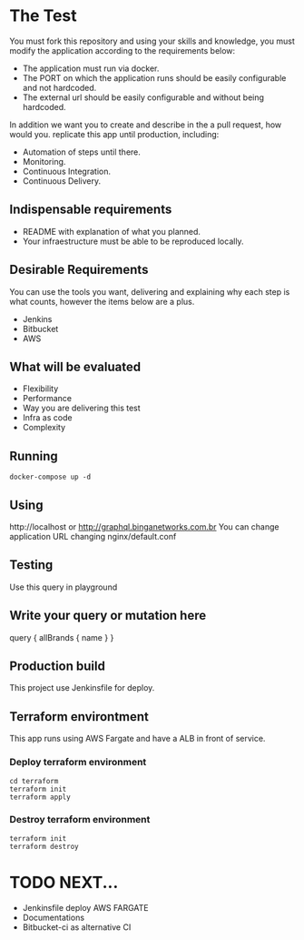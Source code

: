 # The Test

You must fork this repository and using your skills and knowledge, you must modify the application according to the requirements below:

- The application must run via docker.
- The PORT on which the application runs should be easily configurable and not hardcoded.
- The external url should be easily configurable and without being hardcoded.

In addition we want you to create and describe in the a pull request, how would you. replicate this app until production, including:

- Automation of steps until there.
- Monitoring.
- Continuous Integration.
- Continuous Delivery.

## Indispensable requirements

- README with explanation of what you planned.
- Your infraestructure must be able to be reproduced locally.

## Desirable Requirements

You can use the tools you want, delivering and explaining why each step is what counts, however the items below are a plus.
- Jenkins
- Bitbucket
- AWS

## What will be evaluated

- Flexibility
- Performance
- Way you are delivering this test
- Infra as code
- Complexity

## Running
```
docker-compose up -d
```

## Using
http://localhost or http://graphql.binganetworks.com.br
You can change application URL changing nginx/default.conf

## Testing
Use this query in playground
## Write your query or mutation here
query {
  allBrands {
    name
  }
}

## Production build
This project use Jenkinsfile for deploy.

## Terraform environtment
This app runs using AWS Fargate and have a ALB in front of service.

### Deploy terraform environment
```
cd terraform
terraform init
terraform apply
```

### Destroy terraform environment
```
terraform init
terraform destroy
```

# TODO NEXT...
- Jenkinsfile deploy AWS FARGATE
- Documentations
- Bitbucket-ci as alternative CI
